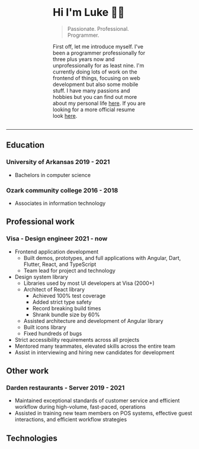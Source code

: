 <style>
    
    .drop-in-animation{
        animation: drop-in forwards 4s 1;
        animation-delay: 3s;
        border-radius: 50%;
        opacity: 0%;
        transform: translateY(-2rem);
    }
    .hand {
        animation: wave forwards 0.9s 3;
        animation-timing-function: linear;
        &:hover{
              animation: wave forwards 0.9s infinite;
        }
    }

    .hero{
        align-items: center;
        display: flex;
        flex-wrap: wrap;
        gap: 3rem;
        justify-content: center;
    }

    .hero-text{
        flex-basis: 50%;
    }

    .profile-img { 
        border: 8px solid rgba(100%, 100%, 100%, 50%);
        border-radius: var(--border-radius);
        height: 196px;
        transform: translateY(0);
        width: 196px;
 
    }

    .profile-img-glow{
        border-radius: var(--border-radius);
        height: 100%;
        width: 100%;
        position: absolute;
              overflow: hidden;
            filter: blur(16px);
        &:before{
    animation: rotate 8s linear infinite;
    position: absolute;
     content: '';
   width: 150% ;
        height:  150%;
        left: -25%;
        top: -25%;
        background-repeat: no-repeat;
    background: radial-gradient(18% 28% at 24% 50%,#cefAFFFF 7%,#073AFF00 100%),radial-gradient(18% 28% at 18% 71%,#fffFFF59 6%,#073AFF00 100%),radial-gradient(70% 53% at 36% 76%,#73f2FFFF 0,#073AFF00 100%),radial-gradient(42% 53% at 15% 94%,#fffFFFFF 7%,#073AFF00 100%),radial-gradient(42% 53% at 34% 72%,#fffFFFFF 7%,#073AFF00 100%),radial-gradient(18% 28% at 35% 87%,#fffFFFFF 7%,#073AFF00 100%),radial-gradient(31% 43% at 7% 98%,#fffFFFFF 24%,#073AFF00 100%),radial-gradient(21% 37% at 72% 23%,#d3fF6D9C 24%,#073AFF00 100%),radial-gradient(35% 56% at 91% 74%,#8a4FFFF5 9%,#073AFF00 100%),radial-gradient(74% 86% at 67% 38%,#6dfFAEF5 24%,#073AFF00 100%),linear-gradient(125deg,#4eb5FFFF 1%,#4c00FCFF 100%);
     
        }
    }

    .stack{
        height:  fit-content;
        position: relative;
        width: fit-content ;
    }


    @keyframes drop-in{
        0%{
            opacity: 0%;
            transform: translateY(-2rem);
            border-radius: 50%;

        }
        25%{
            border-radius: 50%;
            opacity: 100%;
        }
        100%{
            transform: translateY(0);
            border-radius: var(--border-radius);
                 opacity: 100%;
        }
    }

    @keyframes rotate {
	100% {
		transform: rotate(1turn);
	}
}
    
    @keyframes wave {
        60% {
            transform: translateX(15px) rotate(16deg);
        }
    }
</style>

<div class="hero">

<div class="stack">
<div class="drop-in-animation profile-img-glow">
</div>
<img loading="eager" class="drop-in-animation elevated-hover profile-img" src="/imgs/profile.png" />
</div>

<div class="flex-1 hero-text">
<h1> Hi I'm Luke <span class="hand">👋🏻</span></h1>

<blockquote class="blockquote badge-subtle">Passionate. Professional. Programmer.</blockquote>

<p>First off, let me introduce myself. I've been a programmer professionally for three plus years now and unprofessionally for as least nine. I'm currently doing lots of work on the frontend of things, focusing on web development but also some mobile stuff. I have many passions and hobbies but you can find out more about my personal life <a href="/personal">here</a>. If you are looking for a more official resume look <a href="resume">here</a>. </p>
</div>
</div>

---

## Education

### University of Arkansas <span class="badge">2019 - 2021</span>

-   Bachelors in computer science

### Ozark community college <span class="badge">2016 - 2018</span>

-   Associates in information technology

## Professional work

### Visa - Design engineer <span class="badge">2021 - now</span>

-   Frontend application development
    -   Built demos, prototypes, and full applications with Angular, Dart, Flutter, React, and TypeScript
    -   Team lead for project and technology
-   Design system library
    -   Libraries used by most UI developers at Visa (2000+)
    -   Architect of React library
        -   Achieved 100% test coverage
        -   Added strict type safety
        -   Record breaking build times
        -   Shrank bundle size by 60%
    -   Assisted architecture and development of Angular library
    -   Built icons library
    -   Fixed hundreds of bugs
-   Strict accessibility requirements across all projects
-   Mentored many teammates, elevated skills across the entire team
-   Assist in interviewing and hiring new candidates for development

## Other work

### Darden restaurants - Server <span class="badge">2019 - 2021</span>

-   Maintained exceptional standards of customer service and efficient workflow during high-volume, fast-paced, operations
-   Assisted in training new team members on POS systems, effective guest interactions, and efficient workflow strategies

## Technologies
